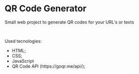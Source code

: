 <h1>QR Code Generator</h1>
<p>Small web project to generate QR codes for your URL's or texts</p>
</br>

<p>Used tecnologies: 
<ul>
  <li>HTML;</li>
  <li>CSS;</li>
  <li>JavaScript</li>
  <li>QR Code API (https://goqr.me/api/);</li>
</ul>
</p>
